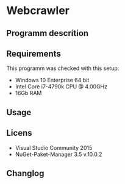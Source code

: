 # Webcrawler

## Programm descrition

## Requirements
This programm was checked with this setup:
- Windows 10 Enterprise 64 bit
- Intel Core i7-4790k CPU @ 4.00GHz
- 16Gb RAM

## Usage


## Licens
- Visual Studio Community 2015
- NuGet-Paket-Manager 3.5 v.10.0.2

## Changlog
